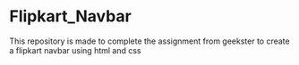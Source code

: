 # Flipkart_Navbar
This repository is made to complete the assignment from geekster to create a flipkart navbar using html and css

